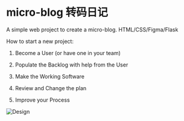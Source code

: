 # micro-blog 转码日记
A simple web project to create a micro-blog. HTML/CSS/Figma/Flask

How to start a new project:

1. Become a User
(or have one in your team)

2. Populate the Backlog with help from the User

3. Make the Working Software

4. Review and Change the plan

5. Improve your Process

![Design](<[https://github.com/JahongLiu/micro-blog/blob/main/Figma%20Design/Finished%20design.png?raw=true](https://github.com/JahongLiu/micro-blog-figma-flask/blob/main/pic.png?raw=true)>)

